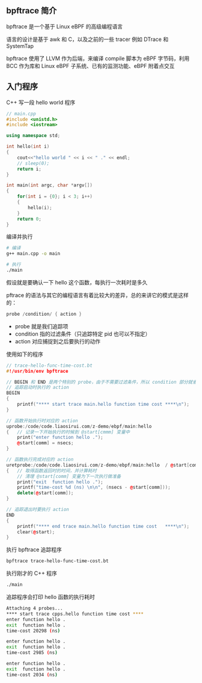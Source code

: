 ## bpftrace 简介

bpftrace 是一个基于 Linux eBPF 的高级编程语言

语言的设计是基于 awk 和 C，以及之前的一些 tracer 例如 DTrace 和 SystemTap

bpftrace 使用了 LLVM 作为后端，来编译 compile 脚本为 eBPF 字节码，利用 BCC 作为库和 Linux eBPF 子系统、已有的监测功能、eBPF 附着点交互

## 入门程序

C++ 写一段 hello world 程序

```cpp
// main.cpp
#include <unistd.h>
#include <iostream>

using namespace std;

int hello(int i) 
{
    cout<<"hello world " << i << " ." << endl;
    // sleep(0);
    return i;
}

int main(int argc, char *argv[])
{
    for(int i = {0}; i < 3; i++) 
    {
        hello(i);
    }
    return 0;
}

```

编译并执行

```bash
# 编译
g++ main.cpp -o main

# 执行
./main
```

假设就是要确认一下 hello 这个函数，每执行一次耗时是多久

pftrace 的语法与其它的编程语言有着比较大的差异，总的来讲它的模式是这样的：

```cpp
probe /condition/ { action }
```

- probe 就是我们追踪项
- condition 指的过滤条件（只追踪特定 pid 也可以不指定）
- action 对应捕捉到之后要执行的动作

使用如下的程序

```cpp
// trace-hello-func-time-cost.bt
#!/usr/bin/env bpftrace 

// BEGIN 和 END 是两个特别的 probe，由于不需要过滤条件，所以 condition 部分就省略了
// 追踪启动时执行的 action 
BEGIN 
{
    printf("**** start trace main.hello function time cost ****\n");
}

// 函数开始执行时对应的 action 
uprobe:/code/code.liaosirui.com/z-demo/ebpf/main:hello 
{   // 记录一下开始执行的时候到 @start[cmmm] 变量中
    print("enter function hello .");
    @start[comm] = nsecs;
}

// 函数执行完成对应的 action
uretprobe:/code/code.liaosirui.com/z-demo/ebpf/main:hello  / @start[comm] /
{   // 取得函数返回时的时间，并计算耗时
    // 清理 @start[comm] 变量为下一次执行做准备
    print("exit  function hello .");
    printf("time-cost %d (ns) \n\n", (nsecs - @start[comm]));
    delete(@start[comm]);
}

// 追踪退出时要执行 action 
END 
{
    printf("**** end trace main.hello function time cost   ****\n");
    clear(@start);
}

```

执行 bpftrace 追踪程序

```bash
bpftrace trace-hello-func-time-cost.bt
```

执行刚才的 C++ 程序

```bash
./main
```

追踪程序会打印 hello 函数的执行耗时

```bash
Attaching 4 probes...
**** start trace cpps.hello function time cost ****
enter function hello .
exit  function hello .
time-cost 20298 (ns)

enter function hello .
exit  function hello .
time-cost 2985 (ns)

enter function hello .
exit  function hello .
time-cost 2034 (ns)
```

